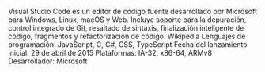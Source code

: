 Visual Studio Code es un editor de código fuente desarrollado por Microsoft para Windows, Linux, macOS y Web. Incluye soporte para la depuración, control integrado de Git, resaltado de sintaxis, finalización inteligente de código, fragmentos y refactorización de código. Wikipedia
Lenguajes de programación: JavaScript, C, C#, CSS, TypeScript
Fecha del lanzamiento inicial: 29 de abril de 2015
Plataformas: IA-32, x86-64, ARMv8
Desarrollador: Microsoft